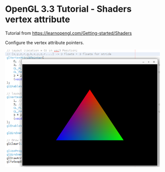 # OpenGL 3.3 Tutorial - Shaders vertex attribute

Tutorial from https://learnopengl.com/Getting-started/Shaders

Configure the vertex attribute pointers.

![alt text](https://github.com/tapin13/openGL-3-3-examples/blob/master/tutorial34_shaders_more_attributes/Screenshot.png)

